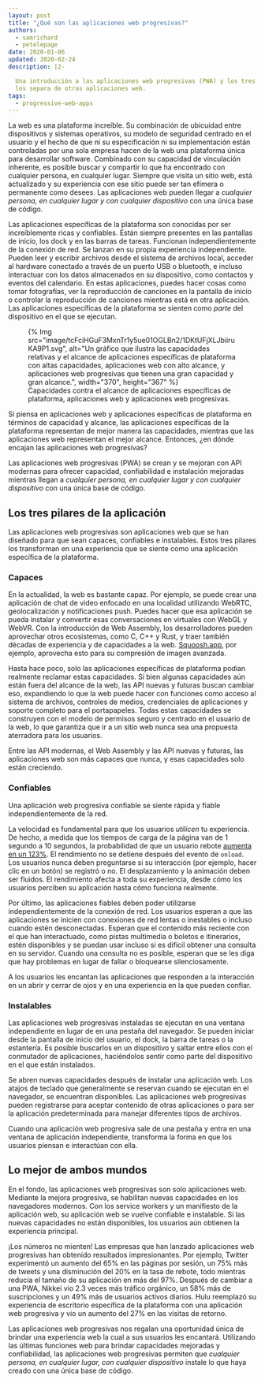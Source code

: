 ```yaml
---
layout: post
title: "¿Qué son las aplicaciones web progresivas?"
authors:
  - samrichard
  - petelepage
date: 2020-01-06
updated: 2020-02-24
description: |2-

  Una introducción a las aplicaciones web progresivas (PWA) y los tres pilares que
  los separa de otras aplicaciones web.
tags:
  - progressive-web-apps
---
```


La web es una plataforma increíble. Su combinación de ubicuidad entre dispositivos y sistemas operativos, su modelo de seguridad centrado en el usuario y el hecho de que ni su especificación ni su implementación están controladas por una sola empresa hacen de la web una plataforma única para desarrollar software. Combinado con su capacidad de vinculación inherente, es posible buscar y compartir lo que ha encontrado con cualquier persona, en cualquier lugar. Siempre que visita un sitio web, está actualizado y su experiencia con ese sitio puede ser tan efímera o permanente como desees. Las aplicaciones web pueden llegar a *cualquier persona, en cualquier lugar y con cualquier dispositivo* con una única base de código.

Las aplicaciones específicas de la plataforma son conocidas por ser increíblemente ricas y confiables. Están siempre presentes en las pantallas de inicio, los dock y en las barras de tareas. Funcionan independientemente de la conexión de red. Se lanzan en su propia experiencia independiente. Pueden leer y escribir archivos desde el sistema de archivos local, acceder al hardware conectado a través de un puerto USB o bluetooth, e incluso interactuar con los datos almacenados en su dispositivo, como contactos y eventos del calendario. En estas aplicaciones, puedes hacer cosas como tomar fotografías, ver la reproducción de canciones en la pantalla de inicio o controlar la reproducción de canciones mientras está en otra aplicación. Las aplicaciones específicas de la plataforma se sienten como *parte* del dispositivo en el que se ejecutan.

<figure>{% Img src="image/tcFciHGuF3MxnTr1y5ue01OGLBn2/1DKtUFjXLJbiiruKA9P1.svg", alt="Un gráfico que ilustra las capacidades relativas y el alcance de aplicaciones específicas de plataforma con altas capacidades, aplicaciones web con alto alcance, y aplicaciones web progresivas que tienen una gran capacidad y gran alcance.", width="370", height="367" %}<figcaption> Capacidades contra el alcance de aplicaciones específicas de plataforma, aplicaciones web y aplicaciones web progresivas.</figcaption></figure>

Si piensa en aplicaciones web y aplicaciones específicas de plataforma en términos de capacidad y alcance, las aplicaciones específicas de la plataforma representan de mejor manera las capacidades, mientras que las aplicaciones web representan el mejor alcance. Entonces, ¿en dónde encajan las aplicaciones web progresivas?

Las aplicaciones web progresivas (PWA) se crean y se mejoran con API modernas para ofrecer capacidad, confiabilidad e instalación mejoradas mientras llegan a *cualquier persona, en cualquier lugar y con cualquier dispositivo* con una única base de código.

## Los tres pilares de la aplicación

Las aplicaciones web progresivas son aplicaciones web que se han diseñado para que sean capaces, confiables e instalables. Estos tres pilares los transforman en una experiencia que se siente como una aplicación específica de la plataforma.

### Capaces

En la actualidad, la web es bastante capaz. Por ejemplo, se puede crear una aplicación de chat de video enfocado en una localidad utilizando WebRTC, geolocalización y notificaciones push. Puedes hacer que esa aplicación se pueda instalar y convertir esas conversaciones en virtuales con WebGL y WebVR. Con la introducción de Web Assembly, los desarrolladores pueden aprovechar otros ecosistemas, como C, C++ y Rust, y traer también décadas de experiencia y de capacidades a la web. [Squoosh.app](https://squoosh.app/), por ejemplo, aprovecha esto para su compresión de imagen avanzada.

Hasta hace poco, solo las aplicaciones específicas de plataforma podían realmente reclamar estas capacidades. Si bien algunas capacidades aún están fuera del alcance de la web, las API nuevas y futuras buscan cambiar eso, expandiendo lo que la web puede hacer con funciones como acceso al sistema de archivos, controles de medios, credenciales de aplicaciones y soporte completo para el portapapeles. Todas estas capacidades se construyen con el modelo de permisos seguro y centrado en el usuario de la web, lo que garantiza que ir a un sitio web nunca sea una propuesta aterradora para los usuarios.

Entre las API modernas, el Web Assembly y las API nuevas y futuras, las aplicaciones web son más capaces que nunca, y esas capacidades solo están creciendo.

### Confiables

Una aplicación web progresiva confiable se siente rápida y fiable independientemente de la red.

La velocidad es fundamental para que los usuarios *utilicen* tu experiencia. De hecho, a medida que los tiempos de carga de la página van de 1 segundo a 10 segundos, la probabilidad de que un usuario rebote [aumenta en un 123%](https://www.thinkwithgoogle.com/marketing-resources/data-measurement/mobile-page-speed-new-industry-benchmarks/). El rendimiento no se detiene después del evento de `onload`. Los usuarios nunca deben preguntarse si su interacción (por ejemplo, hacer clic en un botón) se registró o no. El desplazamiento y la animación deben ser fluidos. El rendimiento afecta a toda su experiencia, desde cómo los usuarios perciben su aplicación hasta cómo funciona realmente.

Por último, las aplicaciones fiables deben poder utilizarse independientemente de la conexión de red. Los usuarios esperan a que las aplicaciones se inicien con conexiones de red lentas o inestables o incluso cuando estén desconectadas. Esperan que el contenido más reciente con el que han interactuado, como pistas multimedia o boletos e itinerarios, estén disponibles y se puedan usar incluso si es difícil obtener una consulta en su servidor. Cuando una consulta no es posible, esperan que se les diga que hay problemas en lugar de fallar o bloquearse silenciosamente.

A los usuarios les encantan las aplicaciones que responden a la interacción en un abrir y cerrar de ojos y en una experiencia en la que pueden confiar.

### Instalables

Las aplicaciones web progresivas instaladas se ejecutan en una ventana independiente en lugar de en una pestaña del navegador. Se pueden iniciar desde la pantalla de inicio del usuario, el dock, la barra de tareas o la estantería. Es posible buscarlos en un dispositivo y saltar entre ellos con el conmutador de aplicaciones, haciéndolos sentir como parte del dispositivo en el que están instalados.

Se abren nuevas capacidades después de instalar una aplicación web. Los atajos de teclado que generalmente se reservan cuando se ejecutan en el navegador, se encuentran disponibles. Las aplicaciones web progresivas pueden registrarse para aceptar contenido de otras aplicaciones o para ser la aplicación predeterminada para manejar diferentes tipos de archivos.

Cuando una aplicación web progresiva sale de una pestaña y entra en una ventana de aplicación independiente, transforma la forma en que los usuarios piensan e interactúan con ella.

## Lo mejor de ambos mundos

En el fondo, las aplicaciones web progresivas son solo aplicaciones web. Mediante la mejora progresiva, se habilitan nuevas capacidades en los navegadores modernos. Con los service workers y un manifiesto de la aplicación web, su aplicación web se vuelve confiable e instalable. Si las nuevas capacidades no están disponibles, los usuarios aún obtienen la experiencia principal.

¡Los números no mienten! Las empresas que han lanzado aplicaciones web progresivas han obtenido resultados impresionantes. Por ejemplo, Twitter experimentó un aumento del 65% en las páginas por sesión, un 75% más de tweets y una disminución del 20% en la tasa de rebote, todo mientras reducía el tamaño de su aplicación en más del 97%. Después de cambiar a una PWA, Nikkei vio 2.3 veces más tráfico orgánico, un 58% más de suscripciones y un 49% más de usuarios activos diarios. Hulu reemplazó su experiencia de escritorio específica de la plataforma con una aplicación web progresiva y vio un aumento del 27% en las visitas de retorno.

Las aplicaciones web progresivas nos regalan una oportunidad única de brindar una experiencia web la cual a sus usuarios les encantará. Utilizando las últimas funciones web para brindar capacidades mejoradas y confiabilidad, las aplicaciones web progresivas permiten que *cualquier persona, en cualquier lugar, con cualquier dispositivo* instale lo que haya creado con una única base de código.
